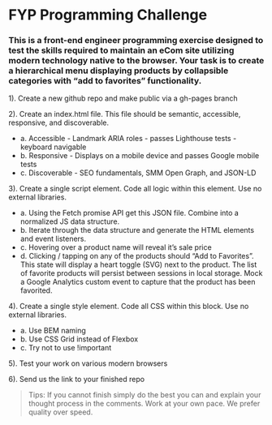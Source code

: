 # FYP Programming Challenge

### This is a front-end engineer programming exercise designed to test the skills required to maintain an eCom site utilizing modern technology native to the browser. Your task is to create a hierarchical menu displaying products by collapsible categories with “add to favorites” functionality.

1). Create a new github repo and make public via a gh-pages branch

2). Create an index.html file. This file should be semantic, accessible, responsive, and
discoverable.
 - a. Accessible - Landmark ARIA roles - passes Lighthouse tests - keyboard navigable
 - b. Responsive - Displays on a mobile device and passes Google mobile tests
 - c. Discoverable - SEO fundamentals, SMM Open Graph, and JSON-LD

3). Create a single script element. Code all logic within this element. Use no external libraries.
 - a. Using the Fetch promise API get this JSON file. Combine into a normalized JS data
structure.
 - b. Iterate through the data structure and generate the HTML elements and event listeners.
 - c. Hovering over a product name will reveal it’s sale price
 - d. Clicking / tapping on any of the products should “Add to Favorites”. This state will display a
heart toggle (SVG) next to the product. The list of favorite products will persist between
sessions in local storage. Mock a Google Analytics custom event to capture that the product
has been favorited.

4). Create a single style element. Code all CSS within this block. Use no external libraries.
 - a. Use BEM naming
 - b. Use CSS Grid instead of Flexbox
 - c. Try not to use !important

5). Test your work on various modern browsers

6). Send us the link to your finished repo

> Tips: If you cannot finish simply do the best you can and explain your thought process in the comments. Work at your own pace. We prefer quality over speed.